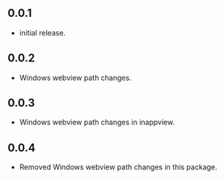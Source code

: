 ## 0.0.1

* initial release.

## 0.0.2

* Windows webview path changes.

## 0.0.3

* Windows webview path changes in inappview.

## 0.0.4

* Removed Windows webview path changes in this package.
